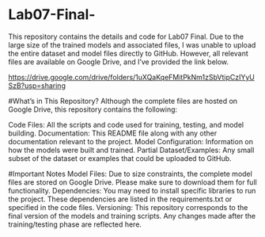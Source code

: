 # Lab07-Final-
This repository contains the details and code for Lab07 Final.
Due to the large size of the trained models and associated files,
I was unable to upload the entire dataset and model files directly to GitHub.
However, all relevant files are available on Google Drive, and I’ve provided the link below.


https://drive.google.com/drive/folders/1uXQaKqeFMitPkNm1zSbVtipCzIYyUSzB?usp=sharing


#What’s in This Repository?
Although the complete files are hosted on Google Drive, this repository contains the following:

Code Files: All the scripts and code used for training, testing, and model building.
Documentation: This README file along with any other documentation relevant to the project.
Model Configuration: Information on how the models were built and trained.
Partial Dataset/Examples: Any small subset of the dataset or examples that could be uploaded to GitHub.



#Important Notes
Model Files: Due to size constraints, the complete model files are stored on Google Drive. Please make sure to download them for full functionality.
Dependencies: You may need to install specific libraries to run the project. These dependencies are listed in the requirements.txt or specified in the code files.
Versioning: This repository corresponds to the final version of the models and training scripts. Any changes made after the training/testing phase are reflected here.
